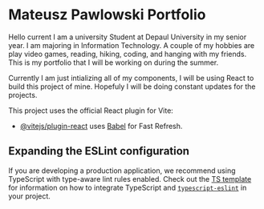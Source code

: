 # Mateusz Pawlowski Portfolio

Hello current I am a university Student at Depaul University in my senior year. I am majoring in Information Technology. A couple of my hobbies are play video games, reading, hiking, coding, and hanging with my friends. This is my portfolio that I will be working on during the summer. 

Currently I am just intializing all of my components, I will be using React to build this project of mine. Hopefuly I will be doing constant updates for the projects.

This project uses the official React plugin for Vite:

- [@vitejs/plugin-react](https://github.com/vitejs/vite-plugin-react/blob/main/packages/plugin-react) uses [Babel](https://babeljs.io/) for Fast Refresh.

## Expanding the ESLint configuration

If you are developing a production application, we recommend using TypeScript with type-aware lint rules enabled. Check out the [TS template](https://github.com/vitejs/vite/tree/main/packages/create-vite/template-react-ts) for information on how to integrate TypeScript and [`typescript-eslint`](https://typescript-eslint.io) in your project.
